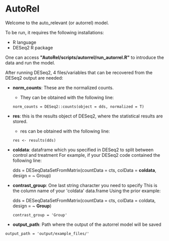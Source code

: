 # AutoRel

Welcome to the auto_relevant (or autorrel) model.

To be run, it requires the following installations:
- R language
- DESeq2 R package

One can access **"AutoRel/scripts/autorrel/run_autorrel.R"** to introduce the data and run the model.

After running DESeq2, 4 files/variables that can be recovered from the DESeq2 output are needed:
- **norm_counts**: These are the normalized counts. 
  - They can be obtained with the following line:
  ```
  norm_counts = DESeq2::counts(object = dds, normalized = T)
  ```
- **res**: this is the results object of DESeq2, where the statistical results are stored.
  - res can be obtained with the following line:
  ```
  res <- results(dds)
  ```
- **coldata**:  dataframe which you specified  in DESeq2 to split between control and treatment
  For example, if your DESeq2 code contained the following line:

  dds = DESeqDataSetFromMatrix(countData = cts, 
                               colData = **coldata**, 
                               design = ~ Group)

- **contrast_group**: One last string character you need to specify
 This is the column name of your 'coldata' data.frame
  Using the prior example: 
  
    dds = DESeqDataSetFromMatrix(countData = cts, 
                               colData = coldata, 
                               design = ~ **Group**)
    ```
    contrast_group = 'Group'
    ```
- **output_path**: Path where the output of the autorrel model will be saved
```
output_path = 'output/example_files/'
```
